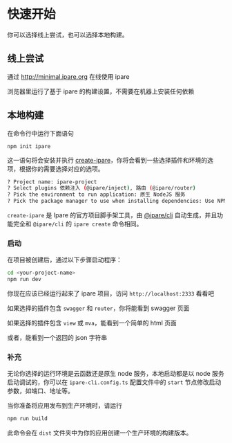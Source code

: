 # 快速开始

你可以选择线上尝试，也可以选择本地构建。

## 线上尝试

通过 <http://minimal.ipare.org> 在线使用 ipare

浏览器里运行了基于 ipare 的构建设置，不需要在机器上安装任何依赖

## 本地构建

在命令行中运行下面语句

```
npm init ipare
```

这一语句将会安装并执行 [create-ipare](https://github.com/ipare/create-ipare)，你将会看到一些选择插件和环境的选项，根据你的需要选择对应的选项。

```bash
? Project name: ipare-project
? Select plugins 依赖注入 (@ipare/inject), 路由 (@ipare/router)
? Pick the environment to run application: 原生 NodeJS 服务
? Pick the package manager to use when installing dependencies: Use NPM
```

`create-ipare` 是 Ipare 的官方项目脚手架工具，由 [@ipare/cli](https://github.com/ipare/cli) 自动生成，并且功能完全和 `@ipare/cli` 的 `ipare create` 命令相同。

### 启动

在项目被创建后，通过以下步骤启动程序：

```bash
cd <your-project-name>
npm run dev
```

你现在应该已经运行起来了 ipare 项目，访问 `http://localhost:2333` 看看吧

如果选择的插件包含 `swagger` 和 `router`，你将能看到 swagger 页面

如果选择的插件包含 `view` 或 `mva`，能看到一个简单的 html 页面

或者，能看到一个返回的 json 字符串

### 补充

无论你选择的运行环境是云函数还是原生 node 服务，本地启动都是以 node 服务启动调试的，你可以在 `ipare-cli.config.ts` 配置文件中的 `start` 节点修改启动参数，如端口、地址等。

当你准备将应用发布到生产环境时，请运行

```bash
npm run build
```

此命令会在 `dist` 文件夹中为你的应用创建一个生产环境的构建版本。
